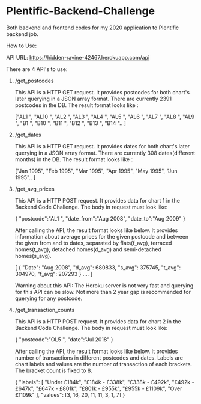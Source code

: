 # Plentific-Backend-Challenge
 Both backend and frontend codes for my 2020 application to Plentific backend job.
 
 How to Use:
 
 API URL: https://hidden-ravine-42467.herokuapp.com/api
 
 There are 4 API's to use:
 
1. /get_postcodes
 
   This API is a HTTP GET request. It provides postcodes for both chart's later querying in a JSON array format. There are currently 2391 postcodes in the DB. The result format looks like :
   
   ["AL1 ", "AL10 ", "AL2 ", "AL3 ", "AL4 ", "AL5 ", "AL6 ", "AL7 ", "AL8 ", "AL9 ", "B1 ", "B10 ", "B11 ", "B12 ", "B13 ", "B14 ".. ]
   
2. /get_dates
 
   This API is a HTTP GET request. It provides dates for both chart's later querying in a JSON array format. There are currently 308 dates(different months) in the DB. The result format looks like :
   
   ["Jan 1995", "Feb 1995", "Mar 1995", "Apr 1995", "May 1995", "Jun 1995".. ]
   
3. /get_avg_prices
 
   This API is a HTTP POST request. It provides data for chart 1 in the Backend Code Challenge. The body in request must look like:
   
    {
     "postcode":"AL1 ",
     "date_from":"Aug 2008",
     "date_to":"Aug 2009"
    }
   
   After calling the API, the result format looks like below. It provides information about average prices for the given postcode and between
the given from and to dates, separated by flats(f_avg), terraced homes(t_avg), detached homes(d_avg) and semi-detached homes(s_avg).

     [
       {
           "Date": "Aug 2008",
           "d_avg": 680833,
           "s_avg": 375745,
           "t_avg": 304970,
           "f_avg": 207293
       } ....
     ]
    
    Warning about this API: The Heroku server is not very fast and querying for this API can be slow. Not more than 2 year gap is recommended for querying for any postcode.
  
 4. /get_transaction_counts
  
    This API is a HTTP POST request. It provides data for chart 2 in the Backend Code Challenge. The body in request must look like:
    
     {
      "postcode":"OL5 ",
      "date":"Jul 2018"
     }
     
    After calling the API, the result format looks like below. It provides number of transactions in different postcodes and dates. Labels are chart labels and values are the number of transaction of each brackets. The bracket count is fixed to 8.
    
     {
       "labels": [
           "Under £184k",
           "£184k - £338k",
           "£338k - £492k",
           "£492k - £647k",
           "£647k - £801k",
           "£801k - £955k",
           "£955k - £1109k",
           "Over £1109k"
       ],
       "values": [3, 16, 20, 11, 11, 3, 1, 7]
     }

    
    
    
     
